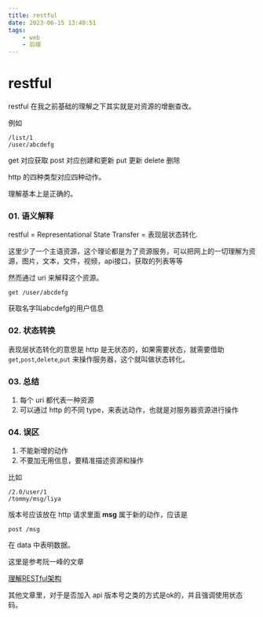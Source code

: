 ```yaml
---
title: restful
date: 2023-06-15 13:40:51
tags: 
    - web
    - 后端
---
```


# restful

restful 在我之前基础的理解之下其实就是对资源的增删查改。

例如

```
/list/1
/user/abcdefg
```

get 对应获取
post 对应创建和更新
put 更新
delete 删除

http 的四种类型对应四种动作。

理解基本上是正确的。

### 01. 语义解释

restful = Representational State Transfer = 表现层状态转化.

这里少了一个主语资源，这个理论都是为了资源服务，可以把网上的一切理解为资源，图片，文本，文件，视频，api接口，获取的列表等等

然而通过 uri 来解释这个资源。

```
get /user/abcdefg
```

获取名字叫abcdefg的用户信息

### 02. 状态转换

表现层状态转化的意思是 http 是无状态的，如果需要状态，就需要借助 `get`,`post`,`delete`,`put` 来操作服务器，这个就叫做状态转化。

### 03. 总结

1. 每个 uri 都代表一种资源
2. 可以通过 http 的不同 type，来表达动作，也就是对服务器资源进行操作

### 04. 误区

1. 不能新增的动作
2. 不要加无用信息，要精准描述资源和操作

比如

```
/2.0/user/1
/tommy/msg/liya
```

版本号应该放在 http 请求里面
**msg** 属于新的动作，应该是

```
post /msg
```

在 data 中表明数据。

这里是参考阮一峰的文章

[理解RESTful架构](https://www.ruanyifeng.com/blog/2011/09/restful.html)

其他文章里，对于是否加入 api 版本号之类的方式是ok的，并且强调使用状态码。

